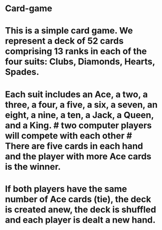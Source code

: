 # Card-game
#  This is a simple card game. We represent a deck of 52 cards comprising 13 ranks in each of the four suits: Clubs, Diamonds, Hearts, Spades.
#  Each suit includes an Ace, a two, a three, a four, a five, a six, a seven, an eight, a nine, a ten, a Jack, a Queen, and a King.  # two computer players will compete with each other # There are five cards in each hand and the player with more Ace cards is the winner.  
# If both players have the same number of Ace cards (tie), the deck is created anew, the deck is shuffled and each player is dealt a new hand.
